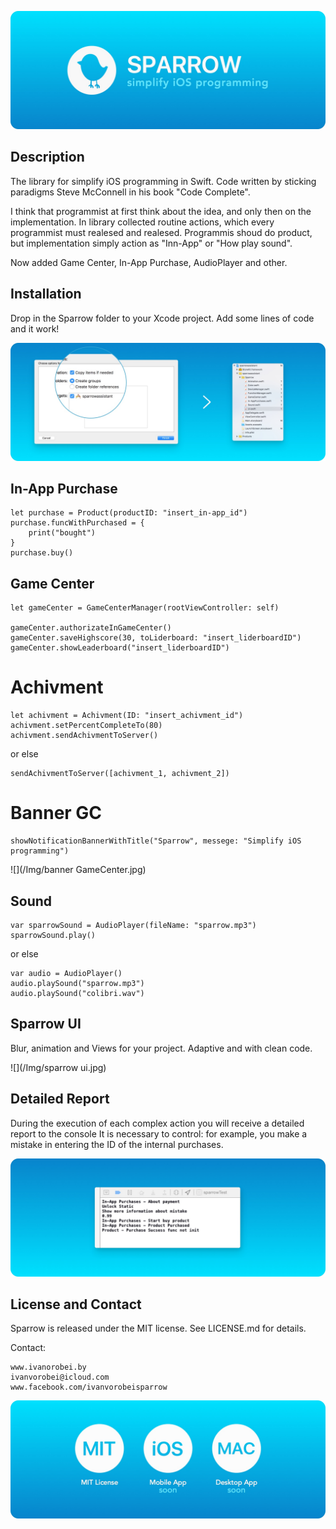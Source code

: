 ![](/Img/sparrow.jpg)

## Description
The library for simplify iOS programming in Swift. Сode written by sticking paradigms Steve McConnell in his book "Сode Сomplete". 

I think that programmist at first think about the idea, and only then on the implementation. In library collected routine actions, which every programmist must realesed and realesed. Programmis shoud do product, but implementation simply action as "Inn-App" or "How play sound".

Now added Game Center, In-App Purchase, AudioPlayer and other.

## Installation
Drop in the Sparrow folder to your Xcode project. Add some lines of code and it work! 

![](/Img/installation.jpg)

## In-App Purchase

    let purchase = Product(productID: "insert_in-app_id")
    purchase.funcWithPurchased = {
        print("bought")
    }
    purchase.buy()

## Game Center

    let gameCenter = GameCenterManager(rootViewController: self)

    gameCenter.authorizateInGameCenter()
    gameCenter.saveHighscore(30, toLiderboard: "insert_liderboardID")
    gameCenter.showLeaderboard("insert_liderboardID")

# Achivment

    let achivment = Achivment(ID: "insert_achivment_id")
    achivment.setPercentCompleteTo(80)
    achivment.sendAchivmentToServer()

or else

    sendAchivmentToServer([achivment_1, achivment_2])

# Banner GC

    showNotificationBannerWithTitle("Sparrow", messege: "Simplify iOS programming")

![](/Img/banner GameCenter.jpg)

## Sound

    var sparrowSound = AudioPlayer(fileName: "sparrow.mp3")
    sparrowSound.play()

or else

    var audio = AudioPlayer()
    audio.playSound("sparrow.mp3")
    audio.playSound("colibri.wav")

## Sparrow UI
    
Blur, animation and Views for your project. Adaptive and with clean code.

![](/Img/sparrow ui.jpg) 

## Detailed Report

During the execution of each complex action you will receive a detailed report to the console It is necessary to control: for example, you make a mistake in entering the ID of the internal purchases.

![](/Img/log.jpg)

## License and Contact
Sparrow is released under the MIT license. See LICENSE.md for details.

Contact:
 
    www.ivanorobei.by
    ivanvorobei@icloud.com
    www.facebook.com/ivanvorobeisparrow
    
![](/Img/feature.jpg)